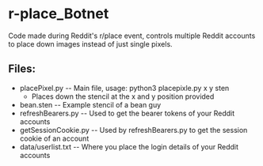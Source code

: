 # r-place_Botnet
Code made during Reddit's r/place event, controls multiple Reddit accounts to place down images instead of just single pixels.

## Files:

- placePixel.py  --  Main file, usage: python3 placepixle.py x y sten
     - Places down the stencil at the x and y position provided
- bean.sten  --  Example stencil of a bean guy
- refreshBearers.py  --  Used to get the bearer tokens of your Reddit accounts
- getSessionCookie.py  --  Used by refreshBearers.py to get the session cookie of an account
- data/userlist.txt  --  Where you place the login details of your Reddit accounts
